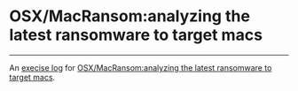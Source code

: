 # OSX/MacRansom:analyzing the latest ransomware to target macs

--------

An [execise log](./analyze-macransom.md) for [OSX/MacRansom:analyzing the latest ransomware to target macs](https://objective-see.com/blog/blog_0x1E.html).